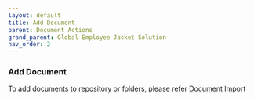```yaml
---
layout: default
title: Add Document
parent: Document Actions
grand_parent: Global Employee Jacket Solution
nav_order: 2
---
```


### Add Document

To add documents to repository or folders, please refer [Document Import](https://pages.github.ibm.com/Global-EJS/GEJS-Australia-EDM-User-Manual/docs/DocumentImport/DocumentImport.html)